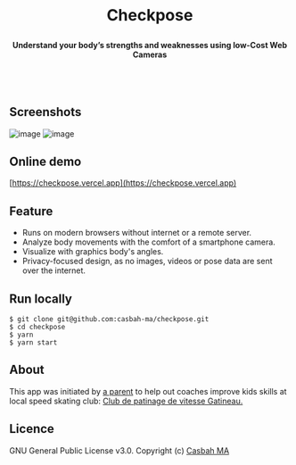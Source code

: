 <h1 align="center">
  <br>
  
 
Checkpose
 

</h1>

<h4 align="center">Understand your body’s strengths and weaknesses using low-Cost Web Cameras</h4>
  <br><br>
 

## Screenshots

![image](https://user-images.githubusercontent.com/9310597/227669723-864c6e54-a431-4ad0-963e-d9f694e375be.png)
![image](https://user-images.githubusercontent.com/9310597/227669749-d4d52491-e3c5-41f8-a764-96b441ec93d3.png)

## Online demo
[https://checkpose.vercel.app](https://checkpose.vercel.app)

## Feature
- Runs on modern browsers without internet or a remote server.
- Analyze body movements with the comfort of a smartphone camera.
- Visualize with graphics body's angles.
- Privacy-focused design, as no images, videos or pose data are sent over the internet.


## Run locally
  ```
  $ git clone git@github.com:casbah-ma/checkpose.git
  $ cd checkpose
  $ yarn
  $ yarn start
  ```


## About
This app was initiated by [a parent](https://github.com/yelabbassi) to help out coaches improve kids skills at  local speed skating club: [Club de patinage de vitesse Gatineau.](https://www.cpvgatineau.ca/)


## Licence
GNU General Public License v3.0. Copyright (c) [Casbah MA](https://github.com/casbah-ma)

